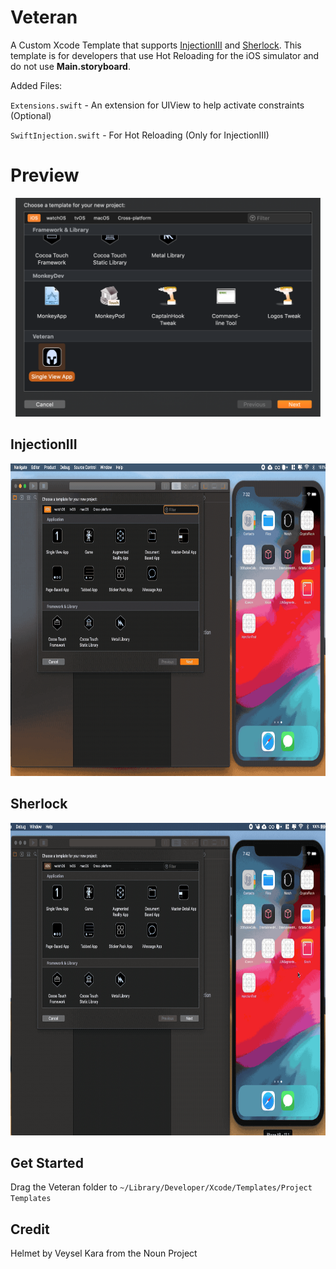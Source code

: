 # Veteran
A Custom Xcode Template that supports [InjectionIII](https://github.com/johnno1962/InjectionIII) and [Sherlock](https://sherlock.inspiredcode.io). This template is for developers that use Hot Reloading for the iOS simulator and do not use **Main.storyboard**. 



Added Files: 

`Extensions.swift` - An extension for UIView to help activate constraints  (Optional)

`SwiftInjection.swift` - For Hot Reloading (Only for InjectionIII)


 # Preview
<p align="center">
  <img src = "/Demo/Demo1.png" height = "350"> 
</p>

## InjectionIII

<p align="center">
  <img src = "/Demo/InjectionTest.gif" height = "500"> 
</p>


## Sherlock

<p align="center">
  <img src = "/Demo/SherlockTest.gif" height = "500"> 
</p>


## Get Started
Drag the Veteran folder to `~/Library/Developer/Xcode/Templates/Project Templates`

## Credit
Helmet by Veysel Kara from the Noun Project
